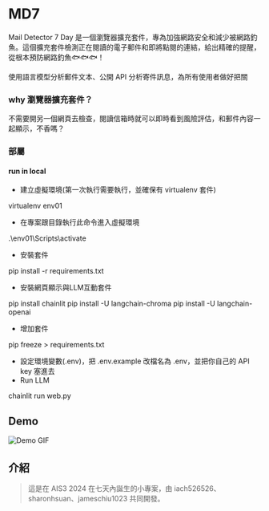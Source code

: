 # MD7

Mail Detector 7 Day 是一個瀏覽器擴充套件，專為加強網路安全和減少被網路釣魚。這個擴充套件檢測正在閱讀的電子郵件和即將點閱的連結，給出精確的提醒，從根本預防網路釣魚🐟🐟🐟！

使用語言模型分析郵件文本、公開 API 分析寄件訊息，為所有使用者做好把關



### why 瀏覽器擴充套件？
不需要開另一個網頁去檢查，閱讀信箱時就可以即時看到風險評估，和郵件內容一起顯示，不香嗎？


### 部屬
#### run in local
- 建立虛擬環境(第一次執行需要執行，並確保有 virtualenv 套件)

virtualenv env01


- 在專案跟目錄執行此命令進入虛擬環境

.\env01\Scripts\activate


- 安裝套件

pip install -r requirements.txt


- 安裝網頁顯示與LLM互動套件

pip install chainlit
pip install -U langchain-chroma
pip install -U langchain-openai



- 增加套件

pip freeze > requirements.txt


- 設定環境變數(.env)，把 .env.example 改檔名為 .env，並把你自己的 API key 塞進去
- Run LLM

chainlit run web.py


## Demo
![Demo GIF](./img/Demo.gif)

## 介紹
> 這是在 AIS3 2024 在七天內誕生的小專案，由 iach526526、sharonhsuan、jameschiu1023 共同開發。

